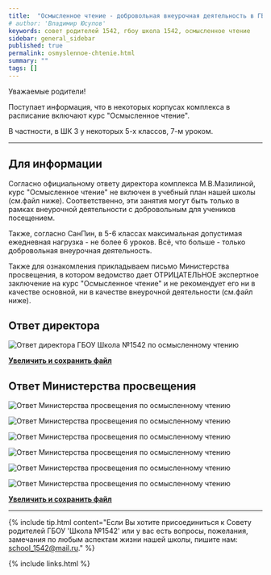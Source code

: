 ```yaml
---
title:  "Осмысленное чтение - добровольная внеурочная деятельность в ГБОУ Школа 1542"
# author: 'Владимир Юсупов'
keywords: совет родителей 1542, гбоу школа 1542, осмысленное чтение
sidebar: general_sidebar
published: true
permalink: osmyslennoe-chtenie.html
summary: ""
tags: []
---
```


Уважаемые родители!

Поступает информация, что в некоторых корпусах комплекса в расписание включают курс "Осмысленное чтение".

В частности, в ШК 3 у некоторых 5-х классов, 7-м уроком.

***

## Для информации

Согласно официальному ответу директора комплекса М.В.Мазилиной, курс "Осмысленное чтение" не включен в учебный план нашей школы (см.файл ниже). Соответственно, эти занятия могут быть только в рамках внеурочной деятельности с добровольным для учеников посещением.

Также, согласно СанПин, в 5-6 классах максимальная допустимая ежедневная нагрузка - не более 6 уроков. Всё, что больше - только добровольная внеурочная деятельность.

Также для ознакомления прикладываем письмо Министерства просвещения, в котором ведомство дает ОТРИЦАТЕЛЬНОЕ экспертное заключение на курс "Осмысленное чтение" и не рекомендует его ни в качестве основной, ни в качестве внеурочной деятельности (см.файл ниже).

## Ответ директора 

<p><img src="{{ "images/osmyslennoe-chtenie-otvet-direktor-1542.jpg" }}" alt="Ответ директора ГБОУ Школа №1542 по осмысленному чтению"/></p>

[**Увеличить и сохранить файл**](https://rodsovet1542.ru/images/osmyslennoe-chtenie-otvet-direktor-1542.jpg)

## Ответ Министерства просвещения 

<p><img src="{{ "images/osmyslennoe-chtenie-otvet-minprosvet-1.png" }}" alt="Ответ Министерства просвещения по осмысленному чтению"/></p>

<p><img src="{{ "images/osmyslennoe-chtenie-otvet-minprosvet-2.png" }}" alt="Ответ Министерства просвещения по осмысленному чтению"/></p>

<p><img src="{{ "images/osmyslennoe-chtenie-otvet-minprosvet-3.png" }}" alt="Ответ Министерства просвещения по осмысленному чтению"/></p>

<p><img src="{{ "images/osmyslennoe-chtenie-otvet-minprosvet-4.png" }}" alt="Ответ Министерства просвещения по осмысленному чтению"/></p>

<p><img src="{{ "images/osmyslennoe-chtenie-otvet-minprosvet-5.png" }}" alt="Ответ Министерства просвещения по осмысленному чтению"/></p>

<p><img src="{{ "images/osmyslennoe-chtenie-otvet-minprosvet-6.png" }}" alt="Ответ Министерства просвещения по осмысленному чтению"/></p>

[**Увеличить и сохранить файл**](https://rodsovet1542.ru/images/osmyslennoe-chtenie-otvet-minprosvet.pdf)

*** 

{% include tip.html content="Если Вы хотите присоединиться к Совету родителей ГБОУ 'Школа №1542' или у вас есть вопросы, пожелания, замечания по любым аспектам жизни нашей школы, пишите нам: [school_1542@mail.ru](mailto:school_1542@mail.ru)." %}


{% include links.html %}
